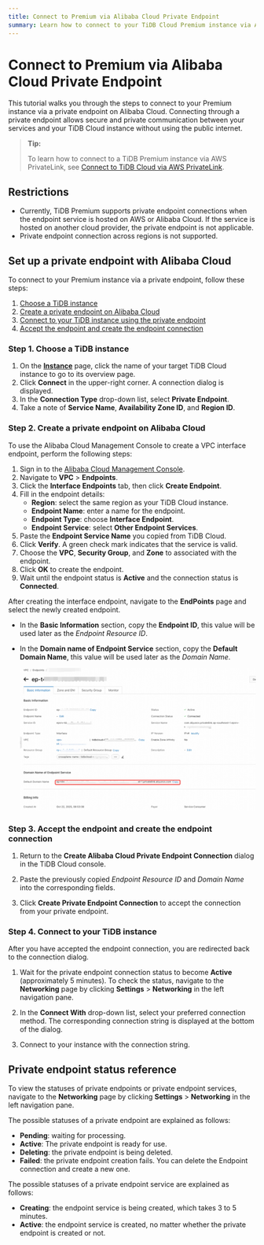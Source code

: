 ```yaml
---
title: Connect to Premium via Alibaba Cloud Private Endpoint
summary: Learn how to connect to your TiDB Cloud Premium instance via Alibaba Cloud private endpoint.
---
```


# Connect to Premium via Alibaba Cloud Private Endpoint

This tutorial walks you through the steps to connect to your Premium instance via a private endpoint on Alibaba Cloud. Connecting through a private endpoint allows secure and private communication between your services and your TiDB Cloud instance without using the public internet.

> **Tip:**
>
> To learn how to connect to a TiDB Premium instance via AWS PrivateLink, see [Connect to TiDB Cloud via AWS PrivateLink](/tidb-cloud/premium/connect-via-private-connection-premium.md).

## Restrictions

- Currently, TiDB Premium supports private endpoint connections when the endpoint service is hosted on AWS or Alibaba Cloud. If the service is hosted on another cloud provider, the private endpoint is not applicable.
- Private endpoint connection across regions is not supported.

## Set up a private endpoint with Alibaba Cloud

To connect to your Premium instance via a private endpoint, follow these steps:

1. [Choose a TiDB instance](#step-1-choose-a-tidb-instance)
2. [Create a private endpoint on Alibaba Cloud](#step-2-create-a-private-endpoint-on-alibaba-cloud)
3. [Connect to your TiDB instance using the private endpoint](#step-3-connect-to-your-tidb-instance-using-the-private-endpoint)
4. [Accept the endpoint and create the endpoint connection](#step-4-accept-the-endpoint-and-create-the-endpoint-connection)

### Step 1. Choose a TiDB instance

1. On the [**Instance**](https://{{{.console-url}}}/instances) page, click the name of your target TiDB Cloud instance to go to its overview page.
2. Click **Connect** in the upper-right corner. A connection dialog is displayed.
3. In the **Connection Type** drop-down list, select **Private Endpoint**.
4. Take a note of **Service Name**, **Availability Zone ID**, and **Region ID**.

### Step 2. Create a private endpoint on Alibaba Cloud

To use the Alibaba Cloud Management Console to create a VPC interface endpoint, perform the following steps:

1. Sign in to the [Alibaba Cloud Management Console](https://account.alibabacloud.com/login/login.htm).
2. Navigate to **VPC** > **Endpoints**.
3. Click the **Interface Endpoints** tab, then click **Create Endpoint**.
4. Fill in the endpoint details:
    - **Region**: select the same region as your TiDB Cloud instance.
    - **Endpoint Name**: enter a name for the endpoint.
    - **Endpoint Type**: choose **Interface Endpoint**.
    - **Endpoint Service**: select **Other Endpoint Services**.
5. Paste the **Endpoint Service Name** you copied from TiDB Cloud.
6. Click **Verify**. A green check mark indicates that the service is valid.
7. Choose the **VPC**, **Security Group**, and **Zone** to associated with the endpoint.
8. Click **OK** to create the endpoint.
9. Wait until the endpoint status is **Active** and the connection status is **Connected**.

After creating the interface endpoint, navigate to the **EndPoints** page and select the newly created endpoint.

- In the **Basic Information** section, copy the **Endpoint ID**, this value will be used later as the *Endpoint Resource ID*.

- In the **Domain name of Endpoint Service** section, copy the **Default Domain Name**, this value will be used later as the *Domain Name*.

    ![AliCloud private endpoint Information](/media/tidb-cloud/private-endpoint/alicloud-private-endpoint-info.png)

### Step 3. Accept the endpoint and create the endpoint connection

1. Return to the **Create Alibaba Cloud Private Endpoint Connection** dialog in the TiDB Cloud console.

2. Paste the previously copied *Endpoint Resource ID* and *Domain Name* into the corresponding fields.

3. Click **Create Private Endpoint Connection** to accept the connection from your private endpoint.

### Step 4. Connect to your TiDB instance

After you have accepted the endpoint connection, you are redirected back to the connection dialog.

1. Wait for the private endpoint connection status to become **Active** (approximately 5 minutes). To check the status, navigate to the **Networking** page by clicking **Settings** > **Networking** in the left navigation pane.

2. In the **Connect With** drop-down list, select your preferred connection method. The corresponding connection string is displayed at the bottom of the dialog.

3. Connect to your instance with the connection string.

## Private endpoint status reference

To view the statuses of private endpoints or private endpoint services, navigate to the **Networking** page by clicking **Settings** > **Networking** in the left navigation pane.

The possible statuses of a private endpoint are explained as follows:

- **Pending**: waiting for processing.
- **Active**: The private endpoint is ready for use.
- **Deleting**: the private endpoint is being deleted.
- **Failed**: the private endpoint creation fails. You can delete the Endpoint connection and create a new one.

The possible statuses of a private endpoint service are explained as follows:

- **Creating**: the endpoint service is being created, which takes 3 to 5 minutes.
- **Active**: the endpoint service is created, no matter whether the private endpoint is created or not.